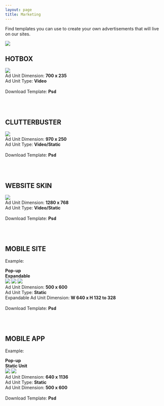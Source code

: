 ```yaml
---
layout: page
title: Marketing
---
```


Find templates you can use to create your own advertisements that will live on our sites.

<img src="http://tmz-brand.businesscatalyst.com/images/tmz-marketing-image.jpg?crc=146545690" />

<br>

<h2 id="hot-box" class="header space-up">HOTBOX</h2>

<img class="center-block" src="http://tmz-brand.businesscatalyst.com/images/hotbox-tmz-example.jpg?crc=4051417646" />

<div class="panel bg-gray">
  <div class="pull-left">
      Ad Unit Dimension: <b>700 x 235</b>
  </div>
  <div class="pull-right">
        Ad Unit Type: <b>Video</b>
  </div>
  <div style="clear:both"></div>
  <br>
  <div class="text-center">
         Download Template: <b>Psd</b>
  </div>  
</div>

<br><br>

<h2 id="clutter-buster" class="header space-up">CLUTTERBUSTER</h2>

<img class="center-block" src="http://tmz-brand.businesscatalyst.com/images/clutterbuster-tmz-example.jpg?crc=163103681" />

<div class="panel bg-gray">
  <div class="pull-left">
      Ad Unit Dimension: <b>970 x 250</b>
  </div>
  <div class="pull-right">
        Ad Unit Type: <b>Video/Static</b>
  </div>
  <div style="clear:both"></div>
  <br>
  <div class="text-center">
         Download Template: <b>Psd</b>
  </div>  
</div>

<br><br>

<h2 id="website-skin" class="header space-up">WEBSITE SKIN</h2>

<img class="center-block" src="http://tmz-brand.businesscatalyst.com/images/skin-example-02698x386.jpg?crc=3920602529" />

<div class="panel bg-gray">
  <div class="pull-left">
      Ad Unit Dimension: <b>1280 x 768</b>
  </div>
  <div class="pull-right">
        Ad Unit Type: <b>Video/Static</b>
  </div>
  <div style="clear:both"></div>
  <br>
  <div class="text-center">
         Download Template: <b>Psd</b>
  </div>  
</div>

<br><br>

<h2 id="mobile-site" class="header space-up">MOBILE SITE</h2>

Example:

<div class="mobile-img-title mobile-site">
  <div class="pull-left"><b>Pop-up</b></div>
  <div class="pull-left"><b>Expandable</b></div>
  <div style="clear:both"></div> 
</div>

<div class="center-block mobile-site">     
      <img class="pull-left" src="http://tmz-brand.businesscatalyst.com/images/iphone-mobile-site-image-03212x432.jpg?crc=36980694" />
      <img class="pull-right" src="http://tmz-brand.businesscatalyst.com/images/iphone-mobile-site-image-02212x432.jpg?crc=4180951392" />
      <img class="pull-right" src="http://tmz-brand.businesscatalyst.com/images/iphone-mobile-site-image-01212x432.jpg?crc=14324228" />
      <div style="clear:both"></div> 
</div>

<div class="panel bg-gray">
  <div class="pull-left">
      Ad Unit Dimension: <b>500 x 600</b>
  </div>
  <div class="pull-right">
        Ad Unit Type: <b>Static</b>
  </div>
  <div style="clear:both"></div>
  
  <div>
      Expandable Ad Unit Dimension: <b>W 640 x H 132 to 328</b>
  </div>  
  <br>
  <div class="text-center">
         Download Template: <b>Psd</b>
  </div>  
</div>

<br><br>

<h2 id="mobile-app" class="header space-up">MOBILE APP</h2>

Example:

<div class="mobile-img-title ">
  <div class="pull-left text-center"><b>Pop-up</b></div>
  <div class="pull-left text-center"><b>Static Unit</b></div>
  <div style="clear:both"></div> 
</div>

<div class="center-block mobile-app-img">     
      <img class="pull-left" src="http://tmz-brand.businesscatalyst.com/images/iphone-mobile-app-image-02212x432.jpg?crc=4216151230" />
      <img class="pull-left" src="http://tmz-brand.businesscatalyst.com/images/iphone-mobile-app-image-01212x432.jpg?crc=3919539054" />
      <div style="clear:both"></div> 
</div>

<div class="panel bg-gray">
  <div class="pull-left">
      Ad Unit Dimension: <b>640 x 1136</b>
  </div>
  <div class="pull-right">
        Ad Unit Type: <b>Static</b>
  </div>
  <div style="clear:both"></div>
  
  <div>
      Ad Unit Dimension: <b>500 x 600</b>
  </div>  
  <br>
  <div class="text-center">
         Download Template: <b>Psd</b>
  </div>  
</div>